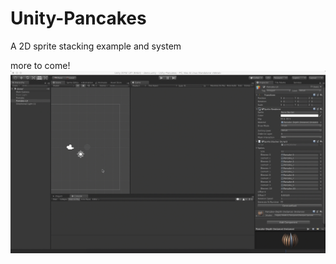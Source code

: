 # Unity-Pancakes
A 2D sprite stacking example and system

more to come!
![Demo Gif](https://github.com/TigerJ/Unity-Pancakes/blob/master/example_pic.gif)
